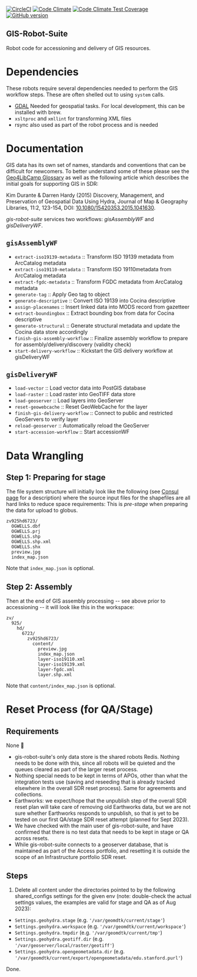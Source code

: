 [![CircleCI](https://circleci.com/gh/sul-dlss/gis-robot-suite.svg?style=svg)](https://circleci.com/gh/sul-dlss/gis-robot-suite)
[![Code Climate](https://codeclimate.com/github/sul-dlss/gis-robot-suite/badges/gpa.svg)](https://codeclimate.com/github/sul-dlss/gis-robot-suite)
[![Code Climate Test Coverage](https://codeclimate.com/github/sul-dlss/gis-robot-suite/badges/coverage.svg)](https://codeclimate.com/github/sul-dlss/)
[![GitHub version](https://badge.fury.io/gh/sul-dlss%2Fgis-robot-suite.svg)](https://badge.fury.io/gh/sul-dlss%2Fgis-robot-suite)

GIS-Robot-Suite
---------------

Robot code for accessioning and delivery of GIS resources.

# Dependencies
These robots require several dependencies needed to perform the GIS workflow steps. These are often shelled out to using `system` calls.

 - [GDAL](https://gdal.org/) Needed for geospatial tasks. For local development, this can be installed with brew.
 - `xsltproc` and `xmllint` for transforming XML files
 - rsync also used as part of the robot process and is needed

# Documentation

GIS data has its own set of names, standards and conventions that can be difficult for newcomers. To better understand some of these please see the [Geo4LibCamp Glossary](https://geo4libcamp.org/glossary/) as well as the following article which describes the initial goals for supporting GIS in SDR:

Kim Durante &amp; Darren Hardy (2015) Discovery, Management, and Preservation of Geospatial Data Using Hydra, Journal of Map &amp; Geography Libraries, 11:2, 123-154, DOI: [10.1080/15420353.2015.1041630](https://doi.org/10.1080/15420353.2015.1041630).

*gis-robot-suite* services two workflows: *gisAssemblyWF* and *gisDeliveryWF*.

`gisAssemblyWF`
---------------

* `extract-iso19139-metadata` :: Transform ISO 19139 metadata from ArcCatalog metadata
* `extract-iso19110-metadata` :: Transform ISO 19110metadata from ArcCatalog metadata
* `extract-fgdc-metadata` :: Transform FGDC metadata from ArcCatalog metadata
* `generate-tag` :: Apply Geo tag to object
* `generate-descriptive` :: Convert ISO 19139 into Cocina descriptive
* `assign-placenames` :: Insert linked data into MODS record from gazetteer
* `extract-boundingbox` :: Extract bounding box from data for Cocina descriptive
* `generate-structural` :: Generate structural metadata and update the Cocina data store accordingly
* `finish-gis-assembly-workflow` :: Finalize assembly workflow to prepare for assembly/delivery/discovery (validity check)
* `start-delivery-workflow` :: Kickstart the GIS delivery workflow at gisDeliveryWF


`gisDeliveryWF`
---------------

* `load-vector` :: Load vector data into PostGIS database
* `load-raster` :: Load raster into GeoTIFF data store
* `load-geoserver` :: Load layers into GeoServer
* `reset-geowebcache` :: Reset GeoWebCache for the layer
* `finish-gis-delivery-workflow` :: Connect to public and restricted GeoServers to verify layer
* `reload-geoserver` :: Automatically reload the GeoServer
* `start-accession-workflow` :: Start accessionWF

Data Wrangling
==============

Step 1: Preparing for stage
---------------------------

The file system structure will initially look like the following (see [Consul
page](https://consul.stanford.edu/x/C5xSC) for a description) where the source input
files for the shapefiles are all hard links to reduce space requirements: This
is *pre-stage* when preparing the data for upload to globus.

    zv925hd6723/
      OGWELLS.dbf
      OGWELLS.prj
      OGWELLS.shp
      OGWELLS.shp.xml
      OGWELLS.shx
      preview.jpg
      index_map.json

Note that `index_map.json` is optional.


Step 2: Assembly
----------------

Then at the end of GIS assembly processing -- see above prior to accessioning -- it will
look like this in the workspace:

    zv/
      925/
        hd/
          6723/
            zv925hd6723/
              content/
                preview.jpg
                index_map.json
                layer-iso19110.xml
                layer-iso19139.xml
                layer-fgdc.xml
                layer.shp.xml

Note that `content/index_map.json` is optional.

# Reset Process (for QA/Stage)

## Requirements

None 🙂

* gis-robot-suite's only data store is the shared robots Redis.  Nothing needs to be done with this, since all robots will be quieted and the queues cleared as part of the larger reset process.
* Nothing special needs to be kept in terms of APOs, other than what the integration tests use (saving and reseeding that is already tracked elsewhere in the overall SDR reset process).  Same for agreements and collections.
* Earthworks: we expect/hope that the unpublish step of the overall SDR reset plan will take care of removing old Earthworks data, but we are not sure whether Earthworks responds to unpublish, so that is yet to be tested on our first QA/stage SDR reset attempt (planned for Sept 2023).
* We have checked with the main user of gis-robot-suite, and have confirmed that there is no test data that needs to be kept in stage or QA across resets.
* While gis-robot-suite connects to a geoserver database, that is maintained as part of the Access portfolio, and resetting it is outside the scope of an Infrastructure portfolio SDR reset.

## Steps

1. Delete all content under the directories pointed to by the following shared_configs settings for the given env (note: double-check the actual settings values, the examples are valid for stage and QA as of Aug 2023):
  - `Settings.geohydra.stage` (e.g. `'/var/geomdtk/current/stage'`)
  - `Settings.geohydra.workspace` (e.g. `'/var/geomdtk/current/workspace'`)
  - `Settings.geohydra.tmpdir` (e.g. `'/var/geomdtk/current/tmp'`)
  - `Settings.geohydra.geotiff.dir` (e.g. `'/var/geoserver/local/raster/geotiff'`)
  - `Settings.geohydra.opengeometadata.dir` (e.g. `'/var/geomdtk/current/export/opengeometadata/edu.stanford.purl'`)

Done.
